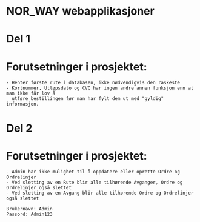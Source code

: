 # NOR_WAY webapplikasjoner

# Del 1
  # Forutsetninger i prosjektet:
    - Henter første rute i databasen, ikke nødvendigvis den raskeste
    - Kortnummer, Utløpsdato og CVC har ingen andre annen funksjon enn at man ikke får lov å 
      utføre bestillingen før man har fylt dem ut med "gyldig" informasjon. 
      
# Del 2
  # Forutsetninger i prosjektet:
    - Admin har ikke mulighet til å oppdatere eller oprette Ordre og Ordrelinjer
    - Ved sletting av en Rute blir alle tilhørende Avganger, Ordre og Ordrelinjer også slettet 
    - Ved sletting av en Avgang blir alle tilhørende Ordre og Ordrelinjer også slettet
    
    Brukernavn: Admin
    Passord: Admin123
    
    
